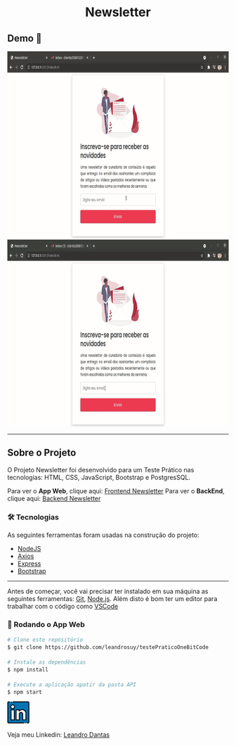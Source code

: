 <h1 style="text-align: center; font-weight: bold;">Newsletter</h1>

## Demo 📸

<div align="center" >
  <img src="./github/preview.gif" alt="demo-mobile" height="425">
   <img src="./github/error.gif" alt="demo-mobile" height="425">
</div>

---

## Sobre o Projeto

O Projeto Newsletter foi desenvolvido para um Teste Prático nas tecnologias: HTML, CSS, JavaScript, Bootstrap e PostgresSQL.

Para ver o **App Web**, clique aqui: [Frontend Newsletter](https://github.com/leandrosuy/testePraticoOneBitCode)
Para ver o **BackEnd**, clique aqui: [Backend Newsletter](https://github.com/leandrosuy/testePraticoOneBitCode/tree/master/api)

### 🛠 Tecnologias

As seguintes ferramentas foram usadas na construção do projeto:

- [NodeJS](https://nodejs.dev/)
- [Axios](https://github.com/axios/axios)
- [Express](https://expressjs.com/pt-br/)
- [Bootstrap](https://getbootstrap.com/)


---

Antes de começar, você vai precisar ter instalado em sua máquina as seguintes ferramentas:
[Git](https://git-scm.com), [Node.js](https://nodejs.org/en/).
Além disto é bom ter um editor para trabalhar com o código como [VSCode](https://code.visualstudio.com/)

### 🎲 Rodando o App Web

```bash
# Clone este repositório
$ git clone https://github.com/leandrosuy/testePraticoOneBitCode 

# Instale as dependências
$ npm install

# Execute a aplicação apatir da pasta API
$ npm start

```

<a href="https://raw.githubusercontent.com/ARTHURPC03/Proffy-FullStack/master/github/linkedin.png">
<img src="https://raw.githubusercontent.com/ARTHURPC03/Proffy-FullStack/master/github/linkedin.png" alt="linkedin" height="50"></a>
<br />

Veja meu Linkedin: [Leandro Dantas](https://www.linkedin.com/in/leandro-dantas-1959b711b/)